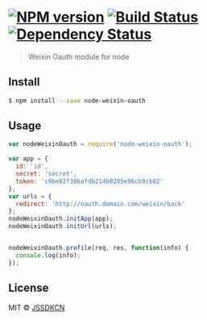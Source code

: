 #  [![NPM version][npm-image]][npm-url] [![Build Status][travis-image]][travis-url] [![Dependency Status][daviddm-image]][daviddm-url]

> Weixin Oauth module for node


## Install

```sh
$ npm install --save node-weixin-oauth
```


## Usage

```js
var nodeWeixinOauth = require('node-weixin-oauth');

var app = {
  id: 'id',
  secret: 'secret',
  token: 'c9be82f386afdb214b0285e96cb9cb82'
};
var urls = {
  redirect: 'http://oauth.domain.com/weixin/back'
};
nodeWeixinOauth.initApp(app);
nodeWeixinOauth.initUrl(urls);


nodeWeixinOauth.profile(req, res, function(info) {
  console.log(info);
});
```


## License

MIT © [JSSDKCN](blog.3gcnbeta.com)


[npm-image]: https://badge.fury.io/js/node-weixin-oauth.svg
[npm-url]: https://npmjs.org/package/node-weixin-oauth
[travis-image]: https://travis-ci.org/JSSDKCN/node-weixin-oauth.svg?branch=master
[travis-url]: https://travis-ci.org/JSSDKCN/node-weixin-oauth
[daviddm-image]: https://david-dm.org/JSSDKCN/node-weixin-oauth.svg?theme=shields.io
[daviddm-url]: https://david-dm.org/JSSDKCN/node-weixin-oauth
